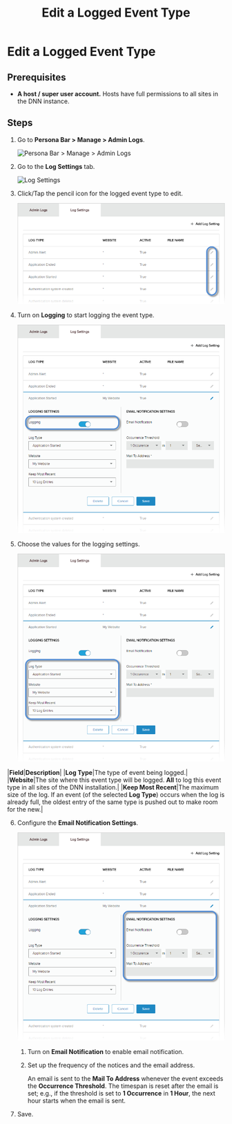 ﻿---
uid: edit-logged-event-type
locale: en
title: Edit a Logged Event Type
dnnversion: 09.02.00
related-topics: view-site-logs,view-entry-details,clear-log,delete-entries,share-entries,add-event-type,delete-logged-event-type,toggle-logging-for-event-type,configure-notices
---

# Edit a Logged Event Type

## Prerequisites

*   **A host / super user account.** Hosts have full permissions to all sites in the DNN instance.

## Steps

1.  Go to **Persona Bar \> Manage \> Admin Logs**.
    
    ![Persona Bar > Manage > Admin Logs](/images/scr-pbar-host-Manage-E91.png)
    
2.  Go to the **Log Settings** tab.
    
    ![Log Settings](/images/scr-pbtabs-host-Manage-AdminLogs-LogSettings-E90.png)
    
3.  Click/Tap the pencil icon for the logged event type to edit.
    
      
    
    ![](/images/scr-AdminLogs-logsettingslist-edit-icon-event-type-E90.png)
    
      
    
4.  Turn on **Logging** to start logging the event type.
    
      
    
    ![](/images/scr-AdminLogs-logsettings-editevent-enable-logging-edit-E90.png)
    
      
    
5.  Choose the values for the logging settings.
    
      
    
    ![](/images/scr-AdminLogs-logsettings-editevent-configure-logging-settings-edit-E90.png)
    
      
    
   |**Field**|**Description**|
   |**Log Type**|The type of event being logged.|
   |**Website**|The site where this event type will be logged. **All** to log this event type in all sites of the DNN installation.|
   |**Keep Most Recent**|The maximum size of the log. If an event (of the selected **Log Type**) occurs when the log is already full, the oldest entry of the same type is pushed out to make room for the new.|
    
6.  Configure the **Email Notification Settings**.
    
      
    
    ![](/images/scr-AdminLogs-logsettings-editevent-email-notification-settings-edit-E90.png)
    
      
    
    1.  Turn on **Email Notification** to enable email notification.
    2.  Set up the frequency of the notices and the email address.
        
        An email is sent to the **Mail To Address** whenever the event exceeds the **Occurrence Threshold**. The timespan is reset after the email is set; e.g., if the threshold is set to **1 Occurrence** in **1 Hour**, the next hour starts when the email is sent.
        
7.  Save.
